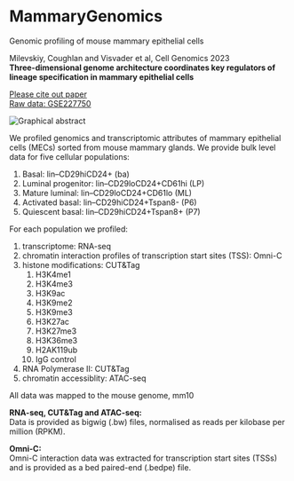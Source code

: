 # MammaryGenomics

Genomic profiling of mouse mammary epithelial cells

Milevskiy, Coughlan and Visvader et al, Cell Genomics 2023 <br>
<strong>Three-dimensional genome architecture coordinates key regulators of lineage specification in mammary epithelial cells</strong> <br>

<a href="https://doi.org/10.1016/j.xgen.2023.100424"> Please cite out paper</a> <br>
<a href="https://www.ncbi.nlm.nih.gov/geo/query/acc.cgi?acc=GSE227750"> Raw data: GSE227750</a>
<br>

<img src="https://www.cell.com/cms/10.1016/j.xgen.2023.100424/asset/95070608-85ad-433c-87b8-1b524457e662/main.assets/fx1_lrg.jpg" alt="Graphical abstract">

We profiled genomics and transcriptomic attributes of mammary epithelial cells (MECs) sorted from mouse mammary glands. We provide bulk level data for five cellular populations: <br>
<ol>
  <li>Basal: lin–CD29hiCD24+ (ba)</li>
  <li>Luminal progenitor: lin–CD29loCD24+CD61hi (LP)</li>
  <li>Mature luminal: lin–CD29loCD24+CD61lo (ML)</li>
  <li>Activated basal: lin–CD29hiCD24+Tspan8- (P6)</li>
  <li>Quiescent basal: lin–CD29hiCD24+Tspan8+ (P7)</li>
</ol>

For each population we profiled:
<ol>
  <li>transcriptome: RNA-seq</li>
  <li>chromatin interaction profiles of transcription start sites (TSS): Omni-C </li>
  <li>histone modifications: CUT&Tag
    <ol>
      <li>H3K4me1</li>
      <li>H3K4me3</li>
      <li>H3K9ac</li>
      <li>H3K9me2</li>
      <li>H3K9me3</li>
      <li>H3K27ac</li>
      <li>H3K27me3</li>
      <li>H3K36me3</li>
      <li>H2AK119ub</li>
      <li>IgG control</li>
    </ol>  
  </li>
  <li>RNA Polymerase II: CUT&Tag</li>
  <li>chromatin accessiblity: ATAC-seq</li>
</ol>

All data was mapped to the mouse genome, mm10

<strong>RNA-seq, CUT&Tag and ATAC-seq:</strong><br>
Data is provided as bigwig (.bw) files, normalised as reads per kilobase per million (RPKM). <br>

<strong>Omni-C:</strong><br>
Omni-C interaction data was extracted for transcription start sites (TSSs) and is provided as a bed paired-end (.bedpe) file. <br>
